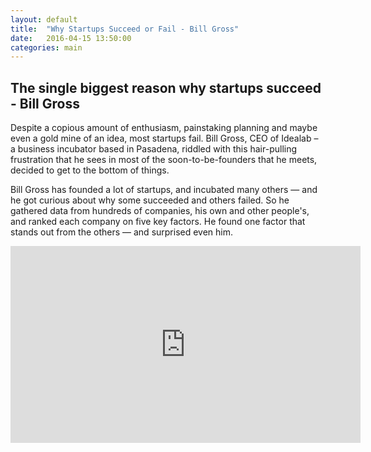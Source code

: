```yaml
---
layout: default
title:  "Why Startups Succeed or Fail - Bill Gross"
date:   2016-04-15 13:50:00
categories: main
---
```


<h2><span>The single biggest reason why startups succeed - Bill Gross</span></h2>

Despite a copious amount of enthusiasm, painstaking planning and maybe even a gold mine of an idea, most startups fail. Bill Gross, CEO of Idealab – a business incubator based in Pasadena, riddled with this hair-pulling frustration that he sees in most of the soon-to-be-founders that he meets, decided to get to the bottom of things.

Bill Gross has founded a lot of startups, and incubated many others — and he got curious about why some succeeded and others failed. So he gathered data from hundreds of companies, his own and other people's, and ranked each company on five key factors. He found one factor that stands out from the others — and surprised even him.

<div class="video-container"><iframe width="560" height="315" src="https://www.youtube.com/embed/bNpx7gpSqbY?rel=0&amp;showinfo=0" frameborder="0" allowfullscreen></iframe></div>


